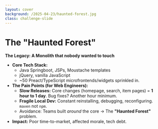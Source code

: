 ```yaml
---
layout: cover
background: /2025-04-23/haunted-forest.jpg
class: challenge-slide
---
```


# The "Haunted Forest"

<p><strong>The Legacy: A Monolith that nobody wanted to touch</strong></p>

<ul>
  <li v-click>
    <strong>Core Tech Stack:</strong>
    <ul>
      <li>Java Springboot, JSPs, Moustache templates</li>
      <li>jQuery, vanilla JavaScript</li>
      <li>~50 Preact/TypeScript microfrontends/widgets sprinkled in.</li>
    </ul>
  </li>
  <li v-click>
    <strong>The Pain Points (for Web Engineers):</strong>
    <ul>
      <li><strong>Slow Releases:</strong> Core changes (homepage, search, item pages) = <strong>1 hour to 1 day</strong>. Bug fixes? Another hour minimum.</li>
      <li><strong>Fragile Local Dev:</strong> Constant reinstalling, debugging, reconfiguring. <code>maven</code> not <code>npm</code>.</li>
      <li>Avoidance: Teams built <em>around</em> the core &rarr; The <strong>"Haunted Forest"</strong> problem.</li>
    </ul>
  </li>
  <li v-click>
    <strong>Impact:</strong> Poor time-to-market, affected morale, tech debt.
  </li>
</ul>

<style scoped>
.challenge-slide {
  position: relative;
}
.challenge-slide .slidev-content {
  background: rgba(0,0,0,0.7);
  border-radius: 1rem;
  box-shadow: 0 4px 32px 0 rgba(0,0,0,0.3);
  max-width: 48rem;
  margin: 0 auto;
  padding: 2rem;
  color: #fff;
}
.challenge-slide code {
  background: #1f2937;
  color: #fde68a;
  padding: 0.15em 0.4em;
  border-radius: 0.3em;
}
</style>